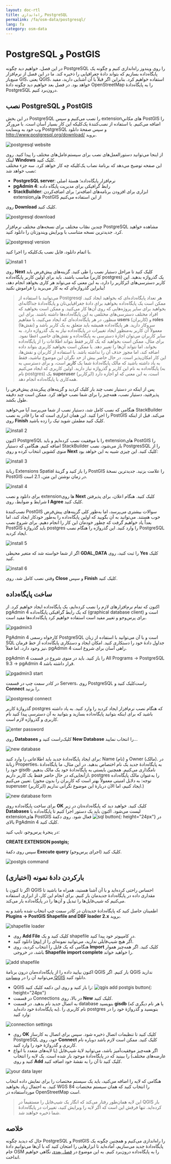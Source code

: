 ```yaml
---
layout: doc-rtl
title: راه‌اندازی PostgreSQL
permalink: /fa/osm-data/postgresql/
lang: fa
category: osm-data
---
```


PostgreSQL و PostGIS
====================


در این فصل، خواهیم دید چگونه PostgreSQL را روی ویندوز راه‌اندازی کنیم و چگونه یک پایگاه‌داده بسازیم که بتواند دادهٔ جغرافیایی را ذخیره کند. ما در این فصل از نرم‌افزار منبع‌باز GIS، یعنی QGIS، استفاده خواهیم کرد. بنابراین اگر قبلاً با آن آشنایی دارید، مفید خواهد بود. در فصل بعد خواهیم دید چگونه دادهٔ OpenStreetMap را به پایگاه‌دادهٔ PostgreSQL درون‌برد کنیم.  

نصب PostgreSQL و PostGIS
----------------------------------

در این بخش PostgreSQL را نصب می‌کنیم و سپس extensionهای مکانیِ PostGIS را اضافه می‌کنیم. با استفاده از نصب‌کنندهٔ یک‌کلیکه این کار بسیار آسان است. با مرورگر وب خود به وبسایت PostgreSQL و سپس صفحهٔ دانلود <http://www.postgresql.org/download/> بروید.  

![postgresql website][]

از اینجا می‌توانید دستورالعمل‌های نصب برای سیستم‌عامل‌های مختلف را پیدا کنید. روی لینک **Windows** کلیک کنید.  
این صفحه توضیح می‌دهد که برنامهٔ نصاب یک‌کلیکه چه کار خواهد کرد. سه جزء مختلف نصب خواهد شد:  

* **PostgreSQL server**: نرم‌افزار پایگاه‌داده؛ هستهٔ اصلی  
* **pgAdmin 4**: رابط گرافیکی برای مدیریت پایگاه داده  
* **StackBuilder**: ابزاری برای افزودن برنامه‌های اضافه‌تر؛ برای اضافه‌کردن extensionهای PostGIS از این استفاده می‌کنیم  

روی **Download** کلیک کنید.  

![postgresql download][]

چندین نصّاب مختلف برای نسخه‌های مختلف نرم‌افزار PostgreSQL مشاهده خواهید کرد. جدیدترین نسخه متناسب با ویرایش ویندوزتان را دانلود کنید.

![postgresql version][]

با اتمام دانلود، فایل نصب یک‌کلیکه را اجرا کنید.  

![install 1][]

روی **Next** کلیک کنید تا مراحل دستیار نصب را طی کنید. گزینه‌های پیش‌فرض باید مناسب باشند. باید برای اولین کاربر پایگاه‌داده (کاربر postgres) یک گذرواژه بدهید. این کاربر دسترسی‌های ابَرکاربر را دارد، به این معنی که می‌تواند هر کاری بخواهد انجام دهد، بنابراین گذرواژه‌ای که به کار می‌برید را فراموش نکنید!  

> می‌توانید با استفاده از Postgresql هر تعداد پایگاه‌داده‌ای که بخواهید ایجاد کنید. ممکن است یک پایگاه‌داده بخواهید برای دادهٔ جغرافیایی‌تان و پایگاه‌دادهٔ جداگانه‌ای بخواهید برای سایر پروژه‌هایی که روی آن‌ها کار می‌کنید. و ممکن است بخواهید که افراد مختلف دسترسی‌های مختلفی به این پایگاه‌داده‌ها داشته باشند. برای این منظور، در هر پایگاه‌داده‌ای که ایجاد می‌کنید، با مفاهیم **users** (کاربران) و **roles** (نقش‌ها) سروکار دارید. هر پایگاه‌داده همیشه باید متعلق به یک کاربر باشد و معمولاً آن کاربر به‌منظور ایجاد تغییرات در پایگاه‌داده نیاز به یک گذرواژه دارد. به سایر کاربران می‌توان اجازهٔ دسترسی به پایگاه‌داده و نقش‌های خاصی اعطا نمود. برای مثال، ممکن است بخواهید که یک کاربر فقط بتواند اطلاعات را از پایگاه‌داده بخواند، اما نتواند آن‌ها را تغییر دهد. یا ممکن است بخواهید کاربری بتواند داده اضافه کند، اما مجوز حذف آن را نداشته باشد. با استفاده از کاربران و نقش‌ها، این کار امکان‌پذیر است. در حال حاضر بیش از حد نگران این موضوع نباشید، فقط به یاد داشته باشید که مالک پایگاه‌دادهٔ شما یک **کاربر** است، و برای دسترسی به پایگاه‌داده به نام این کاربر و گذرواژه نیاز دارید. اولین کاربری که ایجاد می‌کنیم (به نام postgres) یک **superuser** (ابَرکاربر) است، به این معنی که او اجازه دارد همه‌کاری با پایگاه‌داده انجام دهد.  

پس از اینکه در دستیار نصب چند بار کلیک کردید و گزینه‌های پیکربندی پیش‌فرض را پذیرفتید، دستیار نصب، همه‌چیز را برای شما نصب خواهد کرد. ممکن است چند دقیقه طول بکشد.  

هنگامی که نصب کامل شد، دستیار نصب از شما می‌پرسد آیا می‌خواهید StackBuilder را اجرا کنید. این همان ابزاری است که ما را قادر به نصب PostGIS می‌کند. قبل از اینکه روی **Finish** کلیک کنید مطمئن شوید تیک را زده باشید.  

![install 2][]

اکنون PostgreSQL را با موفقیت نصب کرده‌ایم و باید extensionهای PostGIS را اضافه کنیم. هنگامی که دستیار StackBuilder باز می‌شود، نصب PostgresSQL را از منوی کشویی انتخاب کرده و روی **Next** کلیک کنید. این چیزی شبیه به این خواهد بود:  

![install 3][]

زبانهٔ Extensions Spatial را باز کنید و گزینهٔ PostGIS را علامت بزنید. جدیدترین نسخهٔ PostGIS در زمان نوشتن این متن، 2.1 است.  

![install 4][]

برای دانلود و نصب extensionها روی **Next** کلیک کنید. هنگام اعلان، برای پذیرفتن شرایط و ضوابط، روی **I Agree** کلیک کنید.  

نصب‌کنندهٔ PostGIS سوالات بیشتری می‌پرسد، اما به‌طور کلی گزینه‌های پیش‌فرض خوب هستند. می‌توانید به آن بگویید که اولین پایگاه‌داده را به‌طور خودکار ایجاد کند، اما بعداً یاد خواهیم گرفت که چطور خودمان این کار را انجام دهیم. برای شروع نصب PostGIS باید گذرواژهٔ postgres را وارد کنید. این گذرواژه را هنگام نصب PostgreSQL ایجاد کردید.  

![install 5][]

اگر از شما خواسته شد که متغیر محیطی **GDAL_DATA** را ثبت کنید، روی **Yes** کلیک کنید.  

![install 6][]

وقتی نصب کامل شد، روی **Close** و سپس **Finish** کلیک کنید.  

ساخت پایگاه‌داده
--------------------

اکنون که تمام نرم‌افزارهای لازم را نصب کرده‌ایم، یک پایگاه‌داده ایجاد خواهیم کرد. از pgAdmin 4 که یک رابط گرافیکی پایگاه‌داده (graphical database client) است و برای پرس‌وجو و تغییر مفید است استفاده خواهیم کرد
پایگاه‌داده‌ها مفید است.  

![pgadmin3][]

PgAdmin 4 کارخواه رسمی PostgreSQL است و با آن می‌توانید با استفاده از زبان SQL جداول دادهٔ خود را دستکاری کنید.  امکان ایجاد و دستکاری پایگاه‌داده از خط فرمان نیز وجود دارد، اما فعلاً، pgAdmin 4 راهی آسان برای شروع است.  

pgAdmin 4 را باز کنید.  باید در منوی شروع در قسمت All Programs ->‏ PostgreSQL 9.3 ->‏ pgAdmin 4 قرار داشته باشد.  

![pgadmin3 start][]

در کادر سمت چپ در قسمت Servers، روی PostgreSQL راست‌کلیک کنید و **Connect** را بزنید.  

![postgresql connect][]

گذرواژهٔ کاربر postgres که هنگام نصب نرم‌افزار ایجاد کردید را وارد کنید. به یاد داشته باشید که برای اینکه بتوانید پایگاه‌داده بسازید و بتوانید به آن دسترسی پیدا کنید نام کاربری و گذرواژه لازم است.  

![enter password][]

روی **Databases** کلیک‌راست کنید و **New Database** را انتخاب نمایید...  

![new database][]

برای ایجاد پایگاه‌دادهٔ جدید باید اطلاعاتی را وارد کنید: Name (نام) و Owner (مالک).  در زبانهٔ Properties، به پایگاه‌دادهٔ جدید یک نام اختصاص بدهید. در این مثال، ما پایگاه‌دادهٔ خود را gisdb نامگذاری می‌کنیم.  همچنین بایستی به پایگاه‌دادهٔ خود یک مالک بدهیم.  ازآنجایی‌که در حال حاضر فقط یک کاربر داریم، postgres را به‌عنوان مالک پایگاه‌داده تعیین می‌کنیم. (توجه: به دلایل امنیتی معمولاً بهتر است که کاربران را بدون مجوز superuser (ابَرکاربر) ایجاد کنیم، اما الآن دربارهٔ این موضوع نگرانی نداریم.)  

![new database form][]

<!-- Under the Definition tab, keep the defaults, but next to Template select template_postgis.  This will create our database with the proper spatial columns. -->

برای ساخت پایگاه‌داده روی **OK** کلیک کنید. خواهید دید که پایگاه‌داده‌تان در زیر **Databases** لیست می‌شود. اکنون باید یک دستور اجرا کنیم تا پایگاه‌داده با extensionهای PostGIS فعال شود. روی دکمهٔ ![sql button][]{: height="24px"} در بالای PgAdmin 4 کلیک کنید.  



در پنجرهٔ پرس‌وجو، تایپ کنید:  

**CREATE EXTENSION postgis;**  

سپس روی دکمهٔ **Execute query** (اجرای پرس‌وجو) کلیک کنید.  

![postgis command][]

بارکردن دادهٔ نمونه (اختیاری)
---------------------------

اگر تا کنون با QGIS احساس راحتی کرده‌اید و با آن آشنا هستید، همراه ما باشید تا مقداری داده در پایگاه‌دادهٔ جدیدمان بار کنیم. برای انجام این کار، از ابزاری استفاده می‌کنیم که شیپ‌فایل‌ها را تبدیل و آن‌ها را در پایگاه‌داده بار می‌کند.  

اطمینان حاصل کنید که پایگاه‌دادهٔ جدیدتان در کادر سمت چپ انتخاب شده باشد و به **Plugins ->‏ PostGIS Shapefile and DBF loader 2.x** بروید.

![shapefile loader][]

- 	روی **Add File** کلیک کنید و یک shapefile در کامپیوتر خود پیدا کنید.
- 	اگر هیچ شیپ‌فایلی ندارید، می‌توانید نمونه‌ای را از [اینجا](/files/buildings_sample.zip) دانلود کنید.
- 	هنگامی که یک فایل را انتخاب کردید، روی **Import** کلیک کنید. اگر همه‌چیز هموار باشد، در خروجی **Shapefile import complete** را خواهید خواند.

![add shapefile][]

اکنون بیایید داده را از پایگاه‌داده‌مان درون برنامهٔ QGIS بار کنیم. اگر QGIS ندارید می‌توانید آن را در [وبسایت QGIS](http://www.qgis.org/site/forusers/download.html) دانلود کنید.  

-	QGIS را باز کنید و روی این دکمه کلیک کنید: ![qgis add postgis button][]{: height="24px"}  
- 	در قسمت Connections در بالا، روی **New** کلیک کنید.  
-	به اتصال جدید نام بدهید.  در قسمت database بنویسید **gisdb** (یا هر نام دیگری که به پایگاه‌دادهٔ خود داده‌اید). نام کاربری را postgres بنویسید و گذرواژهٔ خود را در وارد کنید:  

![connection settings][]

- 	روی **OK** کلیک کنید تا تنظیمات اتصال ذخیره شود. سپس برای اتصال به کارساز PostgreSQL خود، روی **Connect** کلیک کنید. ممکن است لازم باشد دوباره نام کاربری و گذرواژهٔ خود را وارد کنید.  
-	اگر همه‌چیز موفقیت‌آمیز باشد، می‌توانید لایهٔ شیپ‌فایل (یا لایه‌های متعدد با انواع عارضه‌های مختلف) را ببینید که در پایگاه‌دادهٔ موجود بار شده است. یک لایه را انتخاب کنید و روی **Add** کلیک کنید تا آن را به نقشهٔ خود اضافه کنید.  

![your data layer][]

هنگامی که لایه را اضافه می‌کنید، باید یک سیستم مختصات را برای نمایش داده انتخاب کنید. به احتمال زیاد بخواهید WGS 84 را انتخاب کنید که همان سیستم مختصات مورداستفاده در OpenStreetMap است.  

> این لایه همان‌طور رفتار می‌کند که انگار یک شیپ‌فایل را مستقیماً در QGIS بار کرده‌اید. تنها فرقش این است که اگر لایه را ویرایش کنید، تغییرات در پایگاه‌دادهٔ شما ذخیره خواهند شد.  

خلاصه
-------

حال که دیدید چگونه PostgreSQL و PostGIS را راه‌اندازی می‌کنیم و همچنین چگونه یک پایگاه‌دادهٔ جدید می‌سازیم، آماده‌اید تا ابزارهایی را امتحان کنید که با آن‌ها می‌توانیم دادهٔ خام OSM را به پایگاه‌داده درون‌برد کنیم. به این موضوع در [فصل بعدی](/fa/osm-data/osm2pgsql) نگاهی خواهیم انداخت.  



[postgresql website]: /images/osm-data/postgresql-website.png
[postgresql download]: /images/osm-data/postgresql-download.png
[postgresql version]: /images/osm-data/postgresql-version.png
[install 1]: /images/osm-data/postgresql-install-1.png
[install 2]: /images/osm-data/postgresql-install-2.png
[install 3]: /images/osm-data/postgresql-install-3.png
[install 4]: /images/osm-data/postgresql-install-4.png
[install 5]: /images/osm-data/postgresql-install-5.png
[install 6]: /images/osm-data/postgresql-install-6.png
[pgadmin3]: /images/osm-data/pgadmin3.png
[pgadmin3 start]: /images/osm-data/pgadmin3-start.png
[postgresql connect]: /images/osm-data/postgresql-connect.png
[enter password]: /images/osm-data/enter-password.png
[new database]: /images/osm-data/new-database.png
[new database form]: /images/osm-data/new-database-form.png
[sql button]: /images/osm-data/sql-button.png
[postgis command]: /images/osm-data/postgis-command.png
[shapefile loader]: /images/osm-data/shapefile-loader.png
[add shapefile]: /images/osm-data/add-shapefile.png
[qgis add postgis button]: /images/osm-data/add-postgis-button.png
[connection settings]: /images/osm-data/connection-settings.png
[your data layer]: /images/osm-data/your-data-layer.png







